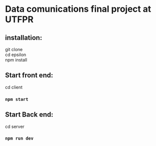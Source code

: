 # Data comunications final project at UTFPR

## installation:

git clone  
cd epsilon  
npm install  


## Start front end:

cd client

### `npm start`

## Start Back end:

cd server

### `npm run dev`

